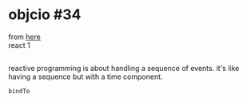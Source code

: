 # objcio #34

from [here](https://talk.objc.io/episodes/S01E34-reactive-programming)  
react 1

##

reactive programming is about handling a sequence of events. it's like having a
sequence but with a time component.

`bindTo`
